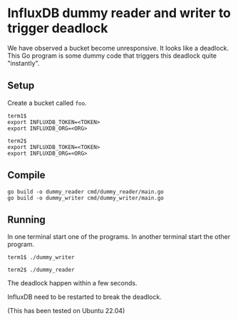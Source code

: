# InfluxDB dummy reader and writer to trigger deadlock
We have observed a bucket become unresponsive. It looks like a
deadlock. This Go program is some dummy code that triggers this
deadlock quite "instantly".

## Setup
Create a bucket called `foo`.

```
term1$
export INFLUXDB_TOKEN=<TOKEN>
export INFLUXDB_ORG=<ORG>

term2$
export INFLUXDB_TOKEN=<TOKEN>
export INFLUXDB_ORG=<ORG>
```

## Compile
```
go build -o dummy_reader cmd/dummy_reader/main.go
go build -o dummy_writer cmd/dummy_writer/main.go
```

## Running
In one terminal start one of the programs. In another terminal start the other program. 



`term1$ ./dummy_writer`

`term2$ ./dummy_reader`

The deadlock happen within a few seconds.

InfluxDB need to be restarted to break the deadlock.

(This has been tested on Ubuntu 22.04)
